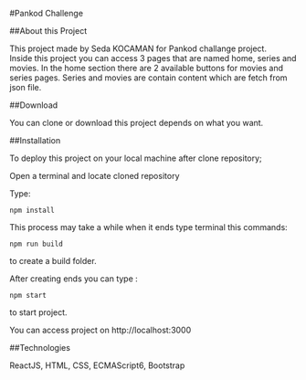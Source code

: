 #Pankod Challenge

##About this Project

This project made by Seda KOCAMAN for Pankod challange project.<br>
Inside this project you can access 3 pages that are named home, series and movies. In the home section there are 2 available 
buttons for movies and series pages. Series and movies are contain content which are fetch from json file.

##Download

You can clone or download this project depends on what you want.


##Installation

To deploy this project on your local machine after clone repository;

Open a terminal and locate cloned repository

Type:
```
npm install
```
This process may take a while when it ends type terminal this commands:

```
npm run build
```
to create a build folder.

After creating ends you can type :


```
npm start
```

to start project.

You can access project on http://localhost:3000

##Technologies

ReactJS, HTML, CSS, ECMAScript6, Bootstrap
